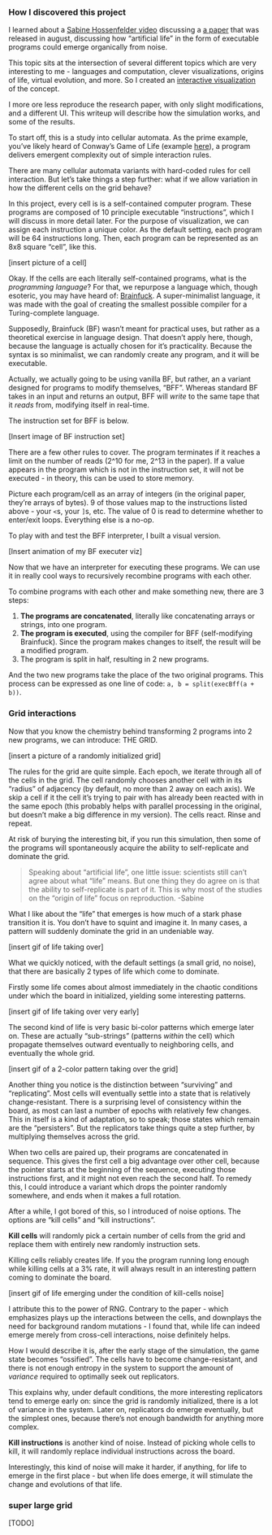 ### How I discovered this project

I learned about a [Sabine Hossenfelder video](https://www.youtube.com/watch?v=EpRRwgyeBak) discussing a [a paper](https://arxiv.org/pdf/2406.19108) that was released in august, discussing how “artificial life” in the form of executable programs could emerge organically from noise.

This topic sits at the intersection of several different topics which are very interesting to me - languages and computation, clever visualizations, origins of life, virtual evolution, and more. So I created an [interactive visualization](link) of the concept. 

I more ore less reproduce the research paper, with only slight modifications, and a different UI. This writeup will describe how the simulation works, and some of the results.

To start off, this is a study into cellular automata. As the prime example, you’ve likely heard of Conway’s Game of Life (example [here](link)), a program delivers emergent complexity out of simple interaction rules.

There are many cellular automata variants with hard-coded rules for cell interaction. But let’s take things a step further: what if we allow variation in how the different cells on the grid behave? 

In this project, every cell is is a self-contained computer program. These programs are composed of 10 principle executable “instructions”, which I will discuss in more detail later. For the purpose of visualization, we can assign each instruction a unique color. As the default setting, each program will be 64 instructions long. Then, each program can be represented as an 8x8 square “cell”, like this.

[insert picture of a cell]

Okay. If the cells are each literally self-contained programs, what is the *programming language*? For that, we repurpose a language which, though esoteric, you may have heard of: [Brainfuck](https://en.wikipedia.org/wiki/Brainfuck). A super-minimalist language, it was made with the goal of creating the smallest possible compiler for a Turing-complete language.

Supposedly, Brainfuck (BF) wasn’t meant for practical uses, but rather as a theoretical exercise in language design. That doesn’t apply here, though, because the language is actually chosen for it’s practicality. Because the syntax is so minimalist, we can randomly create any program, and it will be executable.

Actually, we actually going to be using vanilla BF, but rather, an a variant designed for programs to modify themselves, “BFF”. Whereas standard BF takes in an input and returns an output, BFF will *write* to the same tape that it *reads* from, modifying itself in real-time.

The instruction set for BFF is below.

[Insert image of BF instruction set]

There are a few other rules to cover. The program terminates if it reaches a limit on the number of reads (2^10 for me, 2^13 in the paper). If a value appears in the program which is not in the instruction set, it will not be executed - in theory, this can be used to store memory.

Picture each program/cell as an array of integers (in the original paper, they’re arrays of bytes). 9 of those values map to the instructions listed above - your `<`s, your `]`s, etc. The value of 0 is read to determine whether to enter/exit loops. Everything else is a no-op.

To play with and test the BFF interpreter, I built a visual version.

[Insert animation of my BF executer viz]

Now that we have an interpreter for executing these programs. We can use it in really cool ways to recursively recombine programs with each other. 

To combine programs with each other and make something new, there are 3 steps:

1. **The programs are concatenated**, literally like concatenating arrays or strings, into one program.
2. **The program is executed**, using the compiler for BFF (self-modifying Brainfuck). Since the program makes changes to itself, the result will be a modified program.
3. The program is split in half, resulting in 2 new programs.

And the two new programs take the place of the two original programs. This process can be expressed as one line of code: `a, b = split(execBff(a + b))`.

### Grid interactions

Now that you know the chemistry behind transforming 2 programs into 2 new programs, we can introduce: THE GRID.

[insert a picture of a randomly initialized grid]

The rules for the grid are quite simple. Each epoch, we iterate through all of the cells in the grid. The cell randomly chooses another cell with in its “radius” of adjacency (by default, no more than 2 away on each axis). We skip a cell if it the cell it’s trying to pair with has already been reacted with in the same epoch (this probably helps with parallel processing in the original, but doesn’t make a big difference in my version). The cells react. Rinse and repeat.

At risk of burying the interesting bit, if you run this simulation, then some of the programs will spontaneously acquire the ability to self-replicate and dominate the grid.

> Speaking about “artificial life”, one little issue: scientists still can’t agree about what “life” means. But one thing they do agree on is that the ability to self-replicate is part of it. This is why most of the studies on the “origin of life” focus on reproduction.
-Sabine 

What I like about the “life” that emerges is how much of a stark phase transition it is. You don’t have to squint and imagine it. In many cases, a pattern will suddenly dominate the grid in an undeniable way.

[insert gif of life taking over]

What we quickly noticed, with the default settings (a small grid, no noise), that there are basically 2 types of life which come to dominate.

Firstly some life comes about almost immediately in the chaotic conditions under which the board in initialized, yielding some interesting patterns.

[insert gif of life taking over very early]

The second kind of life is very basic bi-color patterns which emerge later on. These are actually “sub-strings” (patterns *within* the cell) which propagate themselves outward eventually to neighboring cells, and eventually the whole grid.

[insert gif of a 2-color pattern taking over the grid]

Another thing you notice is the distinction between “surviving” and “replicating”. Most cells will eventually settle into a state that is relatively change-resistant. There is a surprising level of consistency within the board, as most can last a number of epochs with relatively few changes. This in itself is a kind of adaptation, so to speak; those states which remain are the “persisters”. But the replicators take things quite a step further, by multiplying themselves across the grid.

When two cells are paired up, their programs are concatenated in sequence. This gives the first cell a big advantage over other cell, because the pointer starts at the beginning of the sequence, executing those instructions first, and it might not even reach the second half. To remedy this, I could introduce a variant which drops the pointer randomly somewhere, and ends when it makes a full rotation.

After a while, I got bored of this, so I introduced of noise options. The options are “kill cells” and “kill instructions”.

**Kill cells** will randomly pick a certain number of cells from the grid and replace them with entirely new randomly instruction sets.

Killing cells reliably creates life. If you the program running long enough while killing cells at a 3% rate, it will always result in an interesting pattern coming to dominate the board.

[insert gif of life emerging under the condition of kill-cells noise]

I attribute this to the power of RNG. Contrary to the paper - which emphasizes plays up the interactions between the cells, and downplays the need for background random mutations - I found that, while life can indeed emerge merely from cross-cell interactions, noise definitely helps. 

How I would describe it is, after the early stage of the simulation, the game state becomes “ossified”. The cells have to become change-resistant, and there is not enough entropy in the system to support the amount of *variance* required to optimally seek out replicators. 

This explains why, under default conditions, the more interesting replicators tend to emerge early on: since the grid is randomly initialized, there is a lot of variance in the system. Later on, replicators do emerge eventually, but the simplest ones, because there’s not enough bandwidth for anything more complex.

**Kill instructions** is another kind of noise. Instead of picking whole cells to kill, it will randomly replace individual instructions across the board.

Interestingly, this kind of noise will make it harder, if anything, for life to emerge in the first place - but when life does emerge, it will stimulate the change and evolutions of that life.

### super large grid

[TODO]